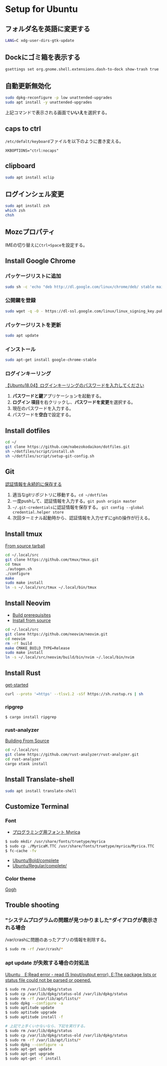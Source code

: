 # Setup for Ubuntu

## フォルダ名を英語に変更する
```bash
LANG=C xdg-user-dirs-gtk-update
```

## Dockにゴミ箱を表示する
```bash
gsettings set org.gnome.shell.extensions.dash-to-dock show-trash true 
```

## 自動更新無効化
```bash
sudo dpkg-reconfigure -p low unattended-upgrades
sudo apt install -y unattended-upgrades
```
上記コマンドで表示される画面で**いいえ**を選択する。

## caps to ctrl
`/etc/defalt/keyboard`ファイルを以下のように書き変える。
```
XKBOPTIONS="ctrl:nocaps"
```

## clipboard
```bash
sudo apt install xclip
```

## ログインシェル変更
```bash
sudo apt install zsh
which zsh
chsh
```

## Mozcプロパティ
IMEの切り替えに`Ctrl+Space`を設定する。

## Install Google Chrome
### パッケージリストに追加
```bash
sudo sh -c 'echo "deb http://dl.google.com/linux/chrome/deb/ stable main" >> /etc/apt/sources.list.d/google.list'
```
### 公開鍵を登録
```bash
sudo wget -q -O - https://dl-ssl.google.com/linux/linux_signing_key.pub | sudo apt-key add -
```
### パッケージリストを更新
```bash
sudo apt update
```
### インストール
```bash
sudo apt-get install google-chrome-stable
```

### ログインキーリング
[【Ubuntu18.04】ログインキーリングのパスワードを入力してください](https://ub.workdesign.jp/install/data1286.html)
1. **パスワードと鍵**アプリケーションを起動する。
2. **ログイン 項目**を右クリックし、**パスワードを変更**を選択する。
3. 現在のパスワードを入力する。
4. パスワードを**空白**で設定する。

## Install dotfiles
```bash
cd ~/
git clone https://github.com/nabezokodaikon/dotfiles.git
sh ~/dotfiles/script/install.sh
sh ~/dotfiles/script/setup-git-config.sh
```

## Git
[認証情報を永続的に保存する](https://chaingng.github.io/post/git_save_pw/#credentialhelper%E3%81%AE%E4%BF%9D%E5%AD%98%E3%83%A2%E3%83%BC%E3%83%89)
1. 適当なgitリポジトリに移動する。`cd ~/dotfiles`
2. 一度pushして、認証情報を入力する。`git push origin master`
3. `~/.git-credentials`に認証情報を保存する。 `git config --global credential.helper store`
4. 次回ターミナル起動時から、認証情報を入力せずにgitの操作が行える。

## Install tmux
[From source tarball](https://github.com/tmux/tmux/wiki/Installing#from-source-tarball)
```bash
cd ~/.local/src
git clone https://github.com/tmux/tmux.git
cd tmux
./autogen.sh
./configure
make
sudo make install
ln -s ~/.local/src/tmux ~/.local/bin/tmux
```

## Install Neovim
* [Build prerequisites](https://github.com/neovim/neovim/wiki/Building-Neovim#ubuntu--debian)
* [Install from source](https://github.com/neovim/neovim/wiki/Installing-Neovim#install-from-source)
```bash
cd ~/.local/src
git clone https://github.com/neovim/neovim.git
cd neovim
rm -rf build
make CMAKE_BUILD_TYPE=Release
sudo make install
ln -s ~/.local/src/neovim/build/bin/nvim ~/.local/bin/nvim
```

## Install Rust
[get-started](https://www.rust-lang.org/ja/learn/get-started)
```bash
curl --proto '=https' --tlsv1.2 -sSf https://sh.rustup.rs | sh
```
### ripgrep
```bash
$ cargo install ripgrep
```
### rust-analyzer
[Building From Source](https://rust-analyzer.github.io/manual.html#building-from-source)
```bash
cd ~/.local/src
git clone https://github.com/rust-analyzer/rust-analyzer.git
cd rust-analyzer
cargo xtask install
```

## Install Translate-shell
```bash
sudo apt install translate-shell
```

## Customize Terminal
### Font
* [プログラミング用フォント Myrica](https://myrica.estable.jp/)
```bash
$ sudo mkdir /usr/share/fonts/truetype/myrica
$ sudo cp ./MyricaM.TTC /usr/share/fonts/truetype/myrica/Myrica.TTC
$ fc-cache -fv
```
* [Ubuntu/Bold/complete](https://github.com/ryanoasis/nerd-fonts/tree/master/patched-fonts/Ubuntu/Bold/complete)
* [Ubuntu/Regular/complete/](https://github.com/ryanoasis/nerd-fonts/tree/master/patched-fonts/Ubuntu/Regular/complete)
### Color theme
[Gogh](https://github.com/Mayccoll/Gogh)

## Trouble shooting
### "システムプログラムの問題が見つかりました"ダイアログが表示される場合
/var/crashに問題のあったアプリの情報を削除する。
```bash
$ sudo rm -rf /var/crash/*
```
### apt update が失敗する場合の対処法
[Ubuntu　E:Read error - read (5 Input/output error), E:The package lists or status file could not be parsed or opened.](http://kurumatorajirou.blogspot.com/2012_09_01_archive.html)
```bash
$ sudo rm /var/lib/dpkg/status
$ sudo cp /var/lib/dpkg/status-old /var/lib/dpkg/status
$ sudo rm -rf /var/lib/apt/lists/*
$ sudo dpkg --configure -a
$ sudo aptitude update
$ sudo aptitude upgrade
$ sudo aptitude install -f

# 上記で上手くいかないなら、下記を実行する。
$ sudo rm /var/lib/dpkg/status
$ sudo cp /var/lib/dpkg/status-old /var/lib/dpkg/status
$ sudo rm -rf /var/lib/apt/lists/*
$ sudo dpkg --configure -a
$ sudo apt-get update
$ sudo apt-get upgrade
$ sudo apt-get -f install
```
